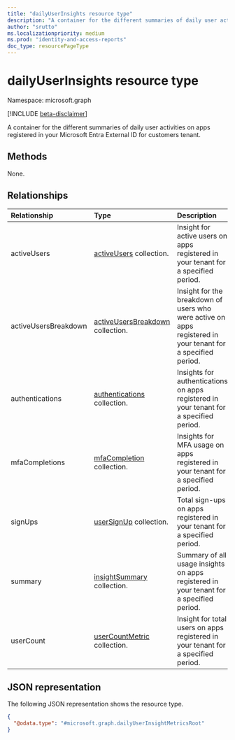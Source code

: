 ```yaml
---
title: "dailyUserInsights resource type"
description: "A container for the different summaries of daily user activities on apps registered in your Microsoft Entra External ID for customers tenant."
author: "srutto"
ms.localizationpriority: medium
ms.prod: "identity-and-access-reports"
doc_type: resourcePageType
---
```


# dailyUserInsights resource type

Namespace: microsoft.graph

[!INCLUDE [beta-disclaimer](../../includes/beta-disclaimer.md)]

A container for the different summaries of daily user activities on apps registered in your Microsoft Entra External ID for customers tenant.

## Methods
None.

## Relationships
|Relationship|Type|Description|
|:---|:---|:---|
|activeUsers|[activeUsers](../resources/activeusersmetric.md) collection.|Insight for active users on apps registered in your tenant for a specified period.|
|activeUsersBreakdown|[activeUsersBreakdown](../resources/activeusersbreakdownmetric.md) collection.| Insight for the breakdown of users who were active on apps registered in your tenant for a specified period.|
|authentications|[authentications](../resources/authenticationsmetric.md) collection.|Insights for authentications on apps registered in your tenant for a specified period.|
|mfaCompletions|[mfaCompletion](../resources/mfacompletionmetric.md) collection.|Insights for MFA usage on apps registered in your tenant for a specified period.|
|signUps|[userSignUp](../resources/usersignupmetric.md) collection.| Total sign-ups on apps registered in your tenant for a specified period.|
|summary|[insightSummary](../resources/insightsummary.md) collection.| Summary of all usage insights on apps registered in your tenant for a specified period.|
|userCount|[userCountMetric](../resources/usercountmetric.md) collection.|Insight for total users on apps registered in your tenant for a specified period.|

## JSON representation
The following JSON representation shows the resource type.
<!-- {
  "blockType": "resource",
  "keyProperty": "id",
  "@odata.type": "microsoft.graph.dailyUserInsightMetricsRoot",
  "openType": false
}
-->
``` json
{
  "@odata.type": "#microsoft.graph.dailyUserInsightMetricsRoot"
}
```


